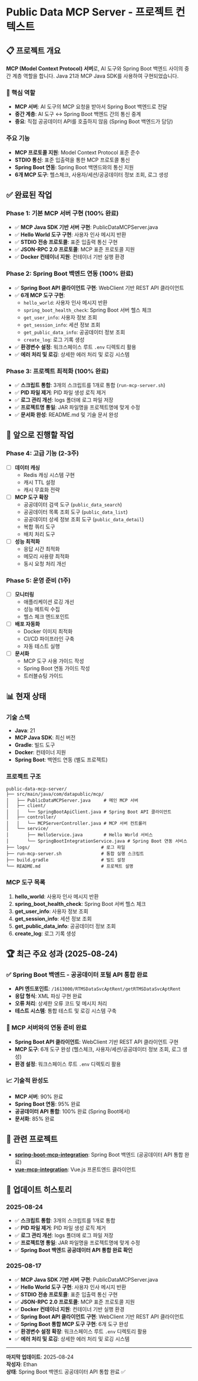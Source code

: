 # Public Data MCP Server - 프로젝트 컨텍스트

## 📋 프로젝트 개요

**MCP (Model Context Protocol) 서버**로, AI 도구와 Spring Boot 백엔드 사이의 중간 계층 역할을 합니다. Java 21과 MCP Java SDK를 사용하여 구현되었습니다.

### 🎯 핵심 역할
- **MCP 서버**: AI 도구의 MCP 요청을 받아서 Spring Boot 백엔드로 전달
- **중간 계층**: AI 도구 ↔ Spring Boot 백엔드 간의 통신 중계
- **중요**: 직접 공공데이터 API를 호출하지 않음 (Spring Boot 백엔드가 담당)

### 주요 기능
- **MCP 프로토콜 지원**: Model Context Protocol 표준 준수
- **STDIO 통신**: 표준 입출력을 통한 MCP 프로토콜 통신
- **Spring Boot 연동**: Spring Boot 백엔드와의 통신 지원
- **6개 MCP 도구**: 헬스체크, 사용자/세션/공공데이터 정보 조회, 로그 생성

## ✅ 완료된 작업

### Phase 1: 기본 MCP 서버 구현 (100% 완료)
- ✅ **MCP Java SDK 기반 서버 구현**: PublicDataMCPServer.java
- ✅ **Hello World 도구 구현**: 사용자 인사 메시지 반환
- ✅ **STDIO 전송 프로토콜**: 표준 입출력 통신 구현
- ✅ **JSON-RPC 2.0 프로토콜**: MCP 표준 프로토콜 지원
- ✅ **Docker 컨테이너 지원**: 컨테이너 기반 실행 환경

### Phase 2: Spring Boot 백엔드 연동 (100% 완료)
- ✅ **Spring Boot API 클라이언트 구현**: WebClient 기반 REST API 클라이언트
- ✅ **6개 MCP 도구 구현**:
  - `hello_world`: 사용자 인사 메시지 반환
  - `spring_boot_health_check`: Spring Boot 서버 헬스 체크
  - `get_user_info`: 사용자 정보 조회
  - `get_session_info`: 세션 정보 조회
  - `get_public_data_info`: 공공데이터 정보 조회
  - `create_log`: 로그 기록 생성
- ✅ **환경변수 설정**: 워크스페이스 루트 `.env` 디렉토리 활용
- ✅ **에러 처리 및 로깅**: 상세한 에러 처리 및 로깅 시스템

### Phase 3: 프로젝트 최적화 (100% 완료)
- ✅ **스크립트 통합**: 3개의 스크립트를 1개로 통합 (`run-mcp-server.sh`)
- ✅ **PID 파일 제거**: PID 파일 생성 로직 제거
- ✅ **로그 관리 개선**: logs 폴더에 로그 파일 저장
- ✅ **프로젝트명 통일**: JAR 파일명을 프로젝트명에 맞게 수정
- ✅ **문서화 완성**: README.md 및 기술 문서 완성

## 🚀 앞으로 진행할 작업

### Phase 4: 고급 기능 (2-3주)
- [ ] **데이터 캐싱**
  - Redis 캐싱 시스템 구현
  - 캐시 TTL 설정
  - 캐시 무효화 전략
- [ ] **MCP 도구 확장**
  - 공공데이터 검색 도구 (`public_data_search`)
  - 공공데이터 목록 조회 도구 (`public_data_list`)
  - 공공데이터 상세 정보 조회 도구 (`public_data_detail`)
  - 복합 쿼리 도구
  - 배치 처리 도구
- [ ] **성능 최적화**
  - 응답 시간 최적화
  - 메모리 사용량 최적화
  - 동시 요청 처리 개선

### Phase 5: 운영 준비 (1주)
- [ ] **모니터링**
  - 애플리케이션 로깅 개선
  - 성능 메트릭 수집
  - 헬스 체크 엔드포인트
- [ ] **배포 자동화**
  - Docker 이미지 최적화
  - CI/CD 파이프라인 구축
  - 자동 테스트 실행
- [ ] **문서화**
  - MCP 도구 사용 가이드 작성
  - Spring Boot 연동 가이드 작성
  - 트러블슈팅 가이드

## 📊 현재 상태

### 기술 스택
- **Java**: 21
- **MCP Java SDK**: 최신 버전
- **Gradle**: 빌드 도구
- **Docker**: 컨테이너 지원
- **Spring Boot**: 백엔드 연동 (별도 프로젝트)

### 프로젝트 구조
```
public-data-mcp-server/
├── src/main/java/com/datapublic/mcp/
│   ├── PublicDataMCPServer.java     # 메인 MCP 서버
│   ├── client/
│   │   └── SpringBootApiClient.java # Spring Boot API 클라이언트
│   ├── controller/
│   │   └── MCPServerController.java # MCP 서버 컨트롤러
│   └── service/
│       ├── HelloService.java        # Hello World 서비스
│       └── SpringBootIntegrationService.java # Spring Boot 연동 서비스
├── logs/                           # 로그 파일
├── run-mcp-server.sh               # 통합 실행 스크립트
├── build.gradle                    # 빌드 설정
└── README.md                       # 프로젝트 설명
```

### MCP 도구 목록
1. **hello_world**: 사용자 인사 메시지 반환
2. **spring_boot_health_check**: Spring Boot 서버 헬스 체크
3. **get_user_info**: 사용자 정보 조회
4. **get_session_info**: 세션 정보 조회
5. **get_public_data_info**: 공공데이터 정보 조회
6. **create_log**: 로그 기록 생성

## 🏆 최근 주요 성과 (2025-08-24)

### ✅ Spring Boot 백엔드 - 공공데이터 포털 API 통합 완료
- **API 엔드포인트**: `/1613000/RTMSDataSvcAptRent/getRTMSDataSvcAptRent`
- **응답 형식**: XML 파싱 구현 완료
- **오류 처리**: 상세한 오류 코드 및 메시지 처리
- **테스트 시스템**: 통합 테스트 및 로깅 시스템 구축

### 🔧 MCP 서버와의 연동 준비 완료
- **Spring Boot API 클라이언트**: WebClient 기반 REST API 클라이언트 구현
- **MCP 도구**: 6개 도구 완성 (헬스체크, 사용자/세션/공공데이터 정보 조회, 로그 생성)
- **환경 설정**: 워크스페이스 루트 `.env` 디렉토리 활용

### 📈 기술적 완성도
- **MCP 서버**: 90% 완료
- **Spring Boot 연동**: 95% 완료
- **공공데이터 API 통합**: 100% 완료 (Spring Boot에서)
- **문서화**: 85% 완료

## 🔗 관련 프로젝트

- **[spring-boot-mcp-integration](https://github.com/constant94-dev/spring-boot-mcp-integration)**: Spring Boot 백엔드 (공공데이터 API 통합 완료)
- **[vue-mcp-integration](https://github.com/constant94-dev/vue-mcp-integration)**: Vue.js 프론트엔드 클라이언트

## 📝 업데이트 히스토리

### 2025-08-24
- ✅ **스크립트 통합**: 3개의 스크립트를 1개로 통합
- ✅ **PID 파일 제거**: PID 파일 생성 로직 제거
- ✅ **로그 관리 개선**: logs 폴더에 로그 파일 저장
- ✅ **프로젝트명 통일**: JAR 파일명을 프로젝트명에 맞게 수정
- ✅ **Spring Boot 백엔드 공공데이터 API 통합 완료 확인**

### 2025-08-17
- ✅ **MCP Java SDK 기반 서버 구현**: PublicDataMCPServer.java
- ✅ **Hello World 도구 구현**: 사용자 인사 메시지 반환
- ✅ **STDIO 전송 프로토콜**: 표준 입출력 통신 구현
- ✅ **JSON-RPC 2.0 프로토콜**: MCP 표준 프로토콜 지원
- ✅ **Docker 컨테이너 지원**: 컨테이너 기반 실행 환경
- ✅ **Spring Boot API 클라이언트 구현**: WebClient 기반 REST API 클라이언트
- ✅ **Spring Boot 통합 MCP 도구 구현**: 6개 도구 완성
- ✅ **환경변수 설정 확장**: 워크스페이스 루트 `.env` 디렉토리 활용
- ✅ **에러 처리 및 로깅**: 상세한 에러 처리 및 로깅 시스템

---

**마지막 업데이트**: 2025-08-24  
**작성자**: Ethan  
**상태**: Spring Boot 백엔드 공공데이터 API 통합 완료 ✅
